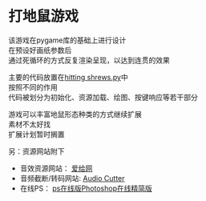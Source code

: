 # 打地鼠游戏

该游戏在pygame库的基础上进行设计  
在预设好画纸参数后  
通过死循环的方式反复渲染呈现，以达到连贯的效果


主要的代码放置在[hitting shrews.py](https://github.com/ywfluctier/hitting_shrews/blob/master/hitting%20shrew.py)中  
按照不同的作用  
代码被划分为初始化、资源加载、绘图、按键响应等若干部分


游戏可以丰富地鼠形态种类的方式继续扩展  
素材不太好找  
扩展计划暂时搁置  

另：资源网站附下  
- 音效资源网站： [爱给网](http://www.aigei.com/)
- 音频截断/转码网站: [Audio Cutter](https://mp3cut.net/tw/)
- 在线PS： [ps在线版Photoshop在线精简版](http://www.uupoop.com/)
